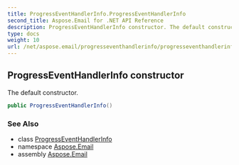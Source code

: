 ```yaml
---
title: ProgressEventHandlerInfo.ProgressEventHandlerInfo
second_title: Aspose.Email for .NET API Reference
description: ProgressEventHandlerInfo constructor. The default constructor
type: docs
weight: 10
url: /net/aspose.email/progresseventhandlerinfo/progresseventhandlerinfo/
---
```

## ProgressEventHandlerInfo constructor

The default constructor.

```csharp
public ProgressEventHandlerInfo()
```

### See Also

* class [ProgressEventHandlerInfo](../)
* namespace [Aspose.Email](../../progresseventhandlerinfo/)
* assembly [Aspose.Email](../../../)


